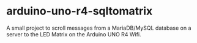 # arduino-uno-r4-sqltomatrix
A small project to scroll messages from a MariaDB/MySQL database on a server to the LED Matrix on the Arduino UNO R4 Wifi.
